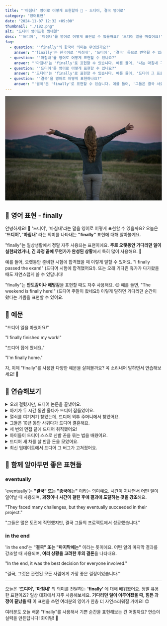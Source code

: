 ```yaml
---
title: "'마침내' 영어로 어떻게 표현할까 🎉 - 드디어, 결국 영어로"
category: "영어표현"
date: "2024-11-07 12:32 +09:00"
thumbnail: "./182.png"
alt: "드디어 영어표현 썸네일"
desc: "'드디어', '마침내'를 영어로 어떻게 표현할 수 있을까요? '드디어 일을 마쳤어요!', '드디어 집에 왔네요.' 등을 영어로 표현하는 법을 배워봅시다. 다양한 예문을 통해서 연습하고 본인의 표현으로 만들어 보세요."
faq:
  - question: "'finally'의 한국어 의미는 무엇인가요?"
    answer: "'finally'는 한국어로 '마침내', '드디어', '결국' 등으로 번역될 수 있습니다. 어떤 일이 오랜 시간 후에 이루어졌거나, 기다림 끝에 성취되었음을 나타낼 때 사용합니다."
  - question: "'마침내'를 영어로 어떻게 표현할 수 있나요?"
    answer: "'마침내'는 'finally'로 표현할 수 있습니다. 예를 들어, '나는 마침내 그 책을 다 읽었어'는 'I finally finished reading that book'으로 말할 수 있습니다."
  - question: "'드디어'를 영어로 어떻게 표현할 수 있나요?"
    answer: "'드디어'는 'finally'로 표현할 수 있습니다. 예를 들어, '드디어 그 프로젝트가 끝났어'는 'We finally completed the project'로 말할 수 있습니다."
  - question: "'결국'을 영어로 어떻게 표현하나요?"
    answer: "'결국'은 'finally'로 표현할 수 있습니다. 예를 들어, '그들은 결국 서로를 이해하게 되었어'는 'They finally came to understand each other'로 표현할 수 있습니다."
---
```


![들판에서 두팔을 뻗고 있는 여성 사진](./182-1.jpg)

## 🌟 영어 표현 - finally

안녕하세요! 👋 '드디어', '마침내'라는 말을 영어로 어떻게 표현할 수 있을까요? 오늘은 **'드디어', '마침내'** 라는 의미를 나타내는 **"finally"** 표현에 대해 알아볼게요.

"finally"는 일상생활에서 정말 자주 사용되는 표현이에요. **주로 오랫동안 기다리던 일이 실현되었거나, 긴 과정 끝에 무언가가 완성된 상황**에서 특히 많이 사용해요. 🎉

예를 들어, 오랫동안 준비한 시험에 합격했을 때 이렇게 말할 수 있어요. "I finally passed the exam!" (드디어 시험에 합격했어요!). 또는 오래 기다린 휴가가 다가왔을 때도 자연스럽게 쓸 수 있답니다!

"finally"는 **안도감이나 해방감**을 표현할 때도 자주 사용해요. 😌 예를 들면, "The weekend is finally here!" (드디어 주말이 왔네요!) 이렇게 말하면 기다리던 순간이 왔다는 기쁨을 표현할 수 있어요.

<div 
  data-inline-banner="🎉 새해에는 스픽 AI와 함께 영어 공부하자" 
  data-inline-banner-subtext="설날 특별 할인으로 최대 70% 할인! (~2/3)" 
  data-inline-banner-link="https://app.usespeak.com/kr-ko/sale/kr-affiliate-special/?ref=engple-inline"
  data-inline-banner-caption="해당 링크를 통해 구매시 일정액의 수수료를 지급받습니다.">
</div>

## 📖 예문

"드디어 일을 마쳤어요!"

"I finally finished my work!"

"드디어 집에 왔네요."

"I'm finally home."

자, 이제 "finally"를 사용한 다양한 예문을 살펴볼까요? 꼭 소리내어 말하면서 연습해보세요! 🚀

## 💬 연습해보기

<details>
<summary>오래 걸렸지만, 드디어 논문을 끝냈어요.</summary>
<span>It <a href="/blog/in-english/010.take-a-while/">took forever</a>, but I finally finished my thesis.</span>
</details>

<details>
<summary>아기가 두 시간 동안 울다가 드디어 잠들었어요.</summary>
<span>The baby finally fell asleep after crying for <a href="/blog/in-english/050.n-days-straight/">two hours straight</a>.</span>
</details>

<details>
<summary>열쇠를 여기저기 찾았는데, 드디어 외투 주머니에서 찾았어요.</summary>
<span>I've been looking everywhere for my keys, and I finally found them in my coat pocket.</span>
</details>

<details>
<summary>그들은 10년 동안 사귀다가 드디어 결혼해요.</summary>
<span>They're finally getting married after dating for ten years.</span>
</details>

<details>
<summary>세 번의 면접 끝에 드디어 취직했어요!</summary>
<span>After three interviews, I finally got the job!</span>
</details>

<details>
<summary>아이들이 드디어 스스로 신발 끈을 묶는 법을 배웠어요.</summary>
<span>The kids finally <a href="/blog/in-english/245.learn/">learned</a> how to tie their shoes by themselves.</span>
</details>

<details>
<summary>드디어 새 차를 살 만큼 돈을 모았어요.</summary>
<span>I finally saved enough money to buy a new car.</span>
</details>
<details>
<summary>최신 업데이트에서 드디어 그 버그가 고쳐졌어요.</summary>
<span>They finally fixed that bug in the latest update.</span>
</details>

## 🤝 함께 알아두면 좋은 표현들

### eventually

'eventually'는 **"결국" 또는 "종국에는"** 이라는 의미예요. 시간이 지나면서 어떤 일이 일어날 때 사용되며, **과정이나 시간이 걸린 후에 결과에 도달하는 것을 강조**해요.

"They faced many challenges, but they eventually succeeded in their project."

"그들은 많은 도전에 직면했지만, 결국 그들의 프로젝트에서 성공했습니다."

### in the end

'in the end'는 **"결국" 또는 "마지막에는"** 이라는 뜻이에요. 어떤 일의 마지막 결과를 강조할 때 사용되며, **여러 상황을 고려한 후의 결론**을 나타내요.

"In the end, it was the best decision for everyone involved."

"결국, 그것은 관련된 모든 사람에게 가장 좋은 결정이었습니다."

---

오늘은 **'드디어', '마침내'** 의 의미를 전달하는 **'finally'** 에 대해 배워봤어요. 정말 유용한 표현이죠? 일상 대화에서 자주 사용해보세요. **기다리던 일이 이루어졌을 때, 힘든 과정이 끝났을 때** 이 표현을 쓰면 여러분의 영어가 한층 더 자연스러워질 거예요! 😉

여러분도 오늘 배운 "finally"를 사용해서 기쁜 순간을 표현해보는 건 어떨까요? 연습이 실력을 만든답니다! 화이팅! 💪
